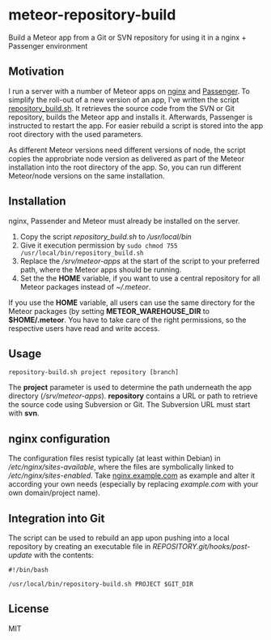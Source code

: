 # meteor-repository-build

Build a Meteor app from a Git or SVN repository for using it in a nginx + Passenger environment

## Motivation

I run a server with a number of Meteor apps on [nginx](https://nginx.org/) and [Passenger](https://www.phusionpassenger.com/). To simplify the roll-out of a new version of an app, I've written the script [repository_build.sh](repository_build.sh). It retrieves the source code from the SVN or Git repository, builds the Meteor app and installs it. Afterwards, Passenger is instructed to restart the app. For easier rebuild a script is stored into the app root directory with the used parameters.

As different Meteor versions need different versions of node, the script copies the approbriate node version as delivered as part of the Meteor installation into the root directory of the app. So, you can run different Meteor/node versions on the same installation.

## Installation

nginx, Passender and Meteor must already be installed on the server.

1. Copy the script *repository_build.sh* to */usr/local/bin*
2. Give it execution permission by `sudo chmod 755 /usr/local/bin/repository_build.sh`
3. Replace the */srv/meteor-apps* at the start of the script to your preferred path, where the Meteor apps should be running.
4. Set the the **HOME** variable, if you want to use a central repository for all Meteor packages instead of *~/.meteor*.

If you use the **HOME** variable, all users can use the same directory for the Meteor packages (by setting **METEOR_WAREHOUSE_DIR** to **$HOME/.meteor**. You have to take care of the right permissions, so the respective users have read and write access. 
## Usage

```repository-build.sh project repository [branch]```
  
The **project** parameter is used to determine the path underneath the app directory (*/srv/meteor-apps*). **repository** contains a URL or path to retrieve the source code using Subversion or Git. The Subversion URL must start with **svn**.

## nginx configuration

The configuration files resist typically (at least within Debian) in */etc/nginx/sites-available*, where the files are symbolically linked to */etc/nginx/sites-enabled*. Take [nginx.example.com](nginx.example.com) as example and alter it according your own needs (especially by replacing *example.com* with your own domain/project name).

## Integration into Git

The script can be used to rebuild an app upon pushing into a local repository by creating an executable file in *REPOSITORY.git/hooks/post-update* with the contents:

```
#!/bin/bash

/usr/local/bin/repository-build.sh PROJECT $GIT_DIR
```

## License

MIT
